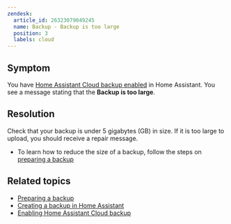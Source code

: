 ```yaml
---
zendesk:
  article_id: 26323079049245
  name: Backup - Backup is too large
  position: 3
  labels: cloud
---
```


## Symptom

You have [Home Assistant Cloud backup enabled](/hc/en-us/articles/26294320337181-Enabling-a-cloud-backup) in Home Assistant. You see a message stating that the **Backup is too large**.

## Resolution

Check that your backup is under 5 gigabytes (GB) in size. If it is too large to upload, you should receive a repair message.

- To learn how to reduce the size of a backup, follow the steps on [preparing a backup](https://www.home-assistant.io/common-tasks/general/#preparing-for-a-backup)

## Related topics

- [Preparing a backup](https://www.home-assistant.io/common-tasks/general/#preparing-for-a-backup)
- [Creating a backup in Home Assistant](https://www.home-assistant.io/common-tasks/general/#backups)
- [Enabling Home Assistant Cloud backup](/hc/en-us/articles/26294320337181-Enabling-a-cloud-backup)
